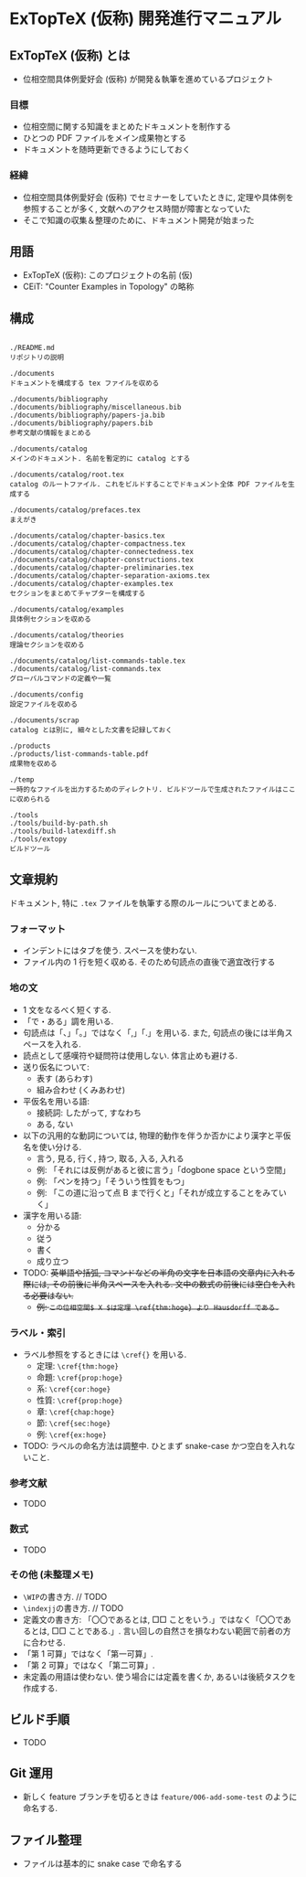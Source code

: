 # ExTopTeX (仮称) 開発進行マニュアル

## ExTopTeX (仮称) とは

- 位相空間具体例愛好会 (仮称) が開発＆執筆を進めているプロジェクト

### 目標

- 位相空間に関する知識をまとめたドキュメントを制作する
- ひとつの PDF ファイルをメイン成果物とする
- ドキュメントを随時更新できるようにしておく

### 経緯

- 位相空間具体例愛好会 (仮称) でセミナーをしていたときに, 定理や具体例を参照することが多く, 文献へのアクセス時間が障害となっていた
- そこで知識の収集＆整理のために、ドキュメント開発が始まった

## 用語

- ExTopTeX (仮称): このプロジェクトの名前 (仮)
- CEiT: "Counter Examples in Topology" の略称

## 構成

```

./README.md
リポジトリの説明

./documents
ドキュメントを構成する tex ファイルを収める

./documents/bibliography
./documents/bibliography/miscellaneous.bib
./documents/bibliography/papers-ja.bib
./documents/bibliography/papers.bib
参考文献の情報をまとめる

./documents/catalog
メインのドキュメント. 名前を暫定的に catalog とする

./documents/catalog/root.tex
catalog のルートファイル. これをビルドすることでドキュメント全体 PDF ファイルを生成する

./documents/catalog/prefaces.tex
まえがき

./documents/catalog/chapter-basics.tex
./documents/catalog/chapter-compactness.tex
./documents/catalog/chapter-connectedness.tex
./documents/catalog/chapter-constructions.tex
./documents/catalog/chapter-preliminaries.tex
./documents/catalog/chapter-separation-axioms.tex
./documents/catalog/chapter-examples.tex
セクションをまとめてチャプターを構成する

./documents/catalog/examples
具体例セクションを収める

./documents/catalog/theories
理論セクションを収める

./documents/catalog/list-commands-table.tex
./documents/catalog/list-commands.tex
グローバルコマンドの定義や一覧

./documents/config
設定ファイルを収める

./documents/scrap
catalog とは別に, 細々とした文書を記録しておく

./products
./products/list-commands-table.pdf
成果物を収める

./temp
一時的なファイルを出力するためのディレクトリ. ビルドツールで生成されたファイルはここに収められる

./tools
./tools/build-by-path.sh
./tools/build-latexdiff.sh
./tools/extopy
ビルドツール

```

## 文章規約

ドキュメント, 特に `.tex` ファイルを執筆する際のルールについてまとめる.

### フォーマット

- インデントにはタブを使う. スペースを使わない.
- ファイル内の 1 行を短く収める. そのため句読点の直後で適宜改行する

### 地の文

- 1 文をなるべく短くする.
- 「で・ある」調を用いる.
- 句読点は「、」「。」ではなく「,」「.」を用いる. また, 句読点の後には半角スペースを入れる.
- 読点として感嘆符や疑問符は使用しない. 体言止めも避ける.
- 送り仮名について:
  - 表す (あらわす)
  - 組み合わせ (くみあわせ)
- 平仮名を用いる語:
  - 接続詞: したがって, すなわち
  - ある, ない
- 以下の汎用的な動詞については, 物理的動作を伴うか否かにより漢字と平仮名を使い分ける.
  - 言う, 見る, 行く, 持つ, 取る, 入る, 入れる
  - 例: 「それには反例があると彼に言う」「dogbone space という空間」
  - 例: 「ペンを持つ」「そういう性質をもつ」
  - 例: 「この道に沿って点 B まで行くと」「それが成立することをみていく」
- 漢字を用いる語:
  - 分かる
  - 従う
  - 書く
  - 成り立つ
- TODO: ~~英単語や括弧, コマンドなどの半角の文字を日本語の文章内に入れる際には, その前後に半角スペースを入れる. 文中の数式の前後には空白を入れる必要はない.~~
  - ~~例: `この位相空間$ X $は定理 \ref{thm:hoge} より Hausdorff である.`~~

### ラベル・索引

- ラベル参照をするときには `\cref{}` を用いる.
  - 定理: `\cref{thm:hoge}`
  - 命題: `\cref{prop:hoge}`
  - 系: `\cref{cor:hoge}`
  - 性質: `\cref{prop:hoge}`
  - 章: `\cref{chap:hoge}`
  - 節: `\cref{sec:hoge}`
  - 例: `\cref{ex:hoge}`
- TODO: ラベルの命名方法は調整中. ひとまず snake-case かつ空白を入れないこと.

### 参考文献

- TODO

### 数式

- TODO

### その他 (未整理メモ)

- `\WIP`の書き方. // TODO
- `\indexjj`の書き方. // TODO
- 定義文の書き方: 「〇〇であるとは, □□ ことをいう.」ではなく「〇〇であるとは, □□ ことである.」. 言い回しの自然さを損なわない範囲で前者の方に合わせる.
- 「第 1 可算」ではなく「第一可算」.
- 「第 2 可算」ではなく「第二可算」.
- 未定義の用語は使わない. 使う場合には定義を書くか, あるいは後続タスクを作成する.

## ビルド手順

- TODO

## Git 運用

- 新しく feature ブランチを切るときは `feature/006-add-some-test` のように命名する.

## ファイル整理

- ファイルは基本的に snake case で命名する
